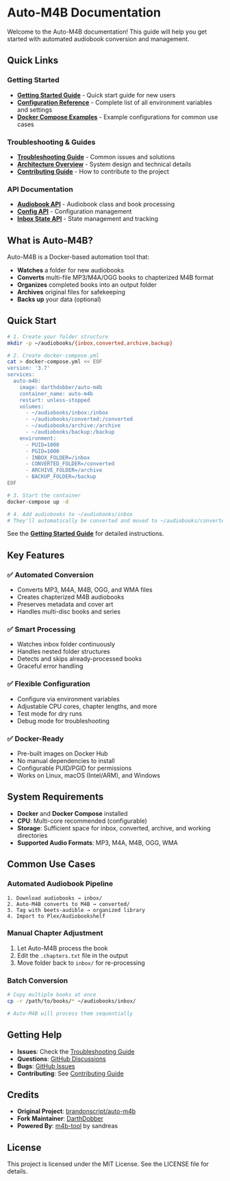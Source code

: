 # Auto-M4B Documentation

Welcome to the Auto-M4B documentation! This guide will help you get started with automated audiobook conversion and management.

## Quick Links

### Getting Started
- **[Getting Started Guide](getting-started.md)** - Quick start guide for new users
- **[Configuration Reference](configuration.md)** - Complete list of all environment variables and settings
- **[Docker Compose Examples](examples/)** - Example configurations for common use cases

### Troubleshooting & Guides
- **[Troubleshooting Guide](troubleshooting.md)** - Common issues and solutions
- **[Architecture Overview](architecture.md)** - System design and technical details
- **[Contributing Guide](contributing.md)** - How to contribute to the project

### API Documentation
- **[Audiobook API](api/audiobook.md)** - Audiobook class and book processing
- **[Config API](api/config.md)** - Configuration management
- **[Inbox State API](api/inbox-state.md)** - State management and tracking

## What is Auto-M4B?

Auto-M4B is a Docker-based automation tool that:
- **Watches** a folder for new audiobooks
- **Converts** multi-file MP3/M4A/OGG books to chapterized M4B format
- **Organizes** completed books into an output folder
- **Archives** original files for safekeeping
- **Backs up** your data (optional)

## Quick Start

```bash
# 1. Create your folder structure
mkdir -p ~/audiobooks/{inbox,converted,archive,backup}

# 2. Create docker-compose.yml
cat > docker-compose.yml << EOF
version: '3.7'
services:
  auto-m4b:
    image: darthdobber/auto-m4b
    container_name: auto-m4b
    restart: unless-stopped
    volumes:
      - ~/audiobooks/inbox:/inbox
      - ~/audiobooks/converted:/converted
      - ~/audiobooks/archive:/archive
      - ~/audiobooks/backup:/backup
    environment:
      - PUID=1000
      - PGID=1000
      - INBOX_FOLDER=/inbox
      - CONVERTED_FOLDER=/converted
      - ARCHIVE_FOLDER=/archive
      - BACKUP_FOLDER=/backup
EOF

# 3. Start the container
docker-compose up -d

# 4. Add audiobooks to ~/audiobooks/inbox
# They'll automatically be converted and moved to ~/audiobooks/converted
```

See the **[Getting Started Guide](getting-started.md)** for detailed instructions.

## Key Features

### ✅ Automated Conversion
- Converts MP3, M4A, M4B, OGG, and WMA files
- Creates chapterized M4B audiobooks
- Preserves metadata and cover art
- Handles multi-disc books and series

### ✅ Smart Processing
- Watches inbox folder continuously
- Handles nested folder structures
- Detects and skips already-processed books
- Graceful error handling

### ✅ Flexible Configuration
- Configure via environment variables
- Adjustable CPU cores, chapter lengths, and more
- Test mode for dry runs
- Debug mode for troubleshooting

### ✅ Docker-Ready
- Pre-built images on Docker Hub
- No manual dependencies to install
- Configurable PUID/PGID for permissions
- Works on Linux, macOS (Intel/ARM), and Windows

## System Requirements

- **Docker** and **Docker Compose** installed
- **CPU**: Multi-core recommended (configurable)
- **Storage**: Sufficient space for inbox, converted, archive, and working directories
- **Supported Audio Formats**: MP3, M4A, M4B, OGG, WMA

## Common Use Cases

### Automated Audiobook Pipeline
```
1. Download audiobooks → inbox/
2. Auto-M4B converts to M4B → converted/
3. Tag with beets-audible → organized library
4. Import to Plex/Audiobookshelf
```

### Manual Chapter Adjustment
1. Let Auto-M4B process the book
2. Edit the `.chapters.txt` file in the output
3. Move folder back to `inbox/` for re-processing

### Batch Conversion
```bash
# Copy multiple books at once
cp -r /path/to/books/* ~/audiobooks/inbox/

# Auto-M4B will process them sequentially
```

## Getting Help

- **Issues**: Check the [Troubleshooting Guide](troubleshooting.md)
- **Questions**: [GitHub Discussions](https://github.com/DarthDobber/auto-m4b/discussions)
- **Bugs**: [GitHub Issues](https://github.com/DarthDobber/auto-m4b/issues)
- **Contributing**: See [Contributing Guide](contributing.md)

## Credits

- **Original Project**: [brandonscript/auto-m4b](https://github.com/brandonscript/auto-m4b)
- **Fork Maintainer**: [DarthDobber](https://github.com/DarthDobber)
- **Powered By**: [m4b-tool](https://github.com/sandreas/m4b-tool) by sandreas

## License

This project is licensed under the MIT License. See the LICENSE file for details.
